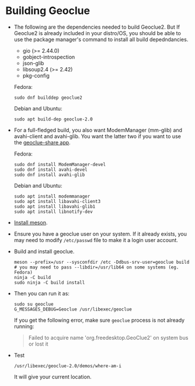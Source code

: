 # Building Geoclue

- The following are the dependencies needed to build Geoclue2. But If Geoclue2 
  is already included in your distro/OS, you should be able to use the 
  package manager's command to install all build depedndancies.
    
    * gio (>= 2.44.0)
    * gobject-introspection
    * json-glib
    * libsoup2.4 (>= 2.42)
    * pkg-config

  Fedora:
  
  ```shell
  sudo dnf builddep geoclue2
  ```
  
  Debian and Ubuntu:
  
  ```shell
  sudo apt build-dep geoclue-2.0
  ```
  
- For a full-fledged build, you also want ModemManager (mm-glib) and 
  avahi-client and avahi-glib. You want the latter two if you want to use the 
  [geoclue-share app](https://wiki.gnome.org/Apps/GeoclueShare).

    Fedora:
    
    ```shell
    sudo dnf install ModemManager-devel
    sudo dnf install avahi-devel
    sudo dnf install avahi-glib
    ```
    
    Debian and Ubuntu:
    
    ```shell
    sudo apt install modemmanager
    sudo apt install libavahi-client3
    sudo apt install libavahi-glib1
    sudo apt install libnotify-dev
    ```

- [Install meson](https://mesonbuild.com/Getting-meson.html).

- Ensure you have a geoclue user on your system. If it already exists, you may 
  need to modify ``/etc/passwd`` file to make it a login user account.

- Build and install geoclue.

    ```shell
    meson --prefix=/usr --sysconfdir /etc -Ddbus-srv-user=geoclue build  
    # you may need to pass --libdir=/usr/lib64 on some systems (eg. Fedora)
    ninja -C build
    sudo ninja -C build install
    ```
    
- Then you can run it as:

    ```shell
    sudo su geoclue
    G_MESSAGES_DEBUG=Geoclue /usr/libexec/geoclue
    ```
    
    If you get the following error, make sure ``geoclue`` process is not already 
    running: 
      
    > Failed to acquire name 'org.freedesktop.GeoClue2' on system bus or lost it 
    
- Test

    ```shell
    /usr/libexec/geoclue-2.0/demos/where-am-i
    ```
    
    It will give your current location.
